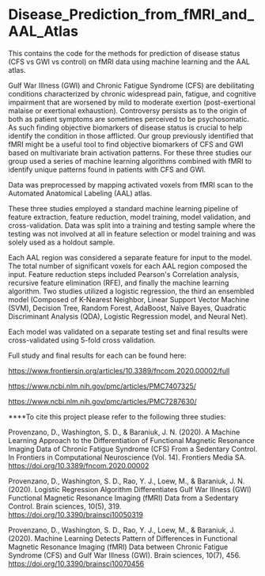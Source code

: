 # Disease_Prediction_from_fMRI_and_AAL_Atlas
This contains the code for the methods for prediction of disease status (CFS vs GWI vs control) on fMRI data using machine learning and the AAL atlas. 

Gulf War Illness (GWI) and Chronic Fatigue Syndrome (CFS) are debilitating conditions characterized by chronic widespread pain, fatigue, and cognitive impairment that are worsened by mild to moderate exertion (post-exertional malaise or exertional exhaustion). Controversy persists as to the origin of both as patient symptoms are sometimes perceived to be psychosomatic. As such finding objective biomarkers of disease status is crucial to help identify the condition in those afflicted. Our group previously identified that fMRI might be a useful tool to find objective biomarkers of CFS and GWI based on multivariate brain activation patterns. For these three studies our group used a series of machine learning algorithms combined with fMRI to identify unique patterns found in patients with CFS and GWI. 

Data was preprocessed by mapping activated voxels from fMRI scan to the Automated Anatomical Labeling (AAL) atlas. 

These three studies employed a standard machine learning pipeline of feature extraction, feature reduction, model training, model validation, and cross-validation. Data was split into a training and testing sample where the testing was not involved at all in feature selection or model training and was solely used as a holdout sample. 


Each AAL region was considered a separate feature for input to the model. The total number of significant voxels for each AAL region composed the input. Feature reduction steps included Pearson's Correlation analysis, recursive feature elimination (RFE), and finally the machine learning algorithm. Two studies utilized a logistic regression, the third an ensembled model (Composed of K-Nearest Neighbor, Linear Support Vector Machine (SVM), Decision Tree, Random Forest, AdaBoost, Naïve Bayes, Quadratic Discriminant Analysis (QDA), Logistic Regression model, and Neural Net).

Each model was validated on a separate testing set and final results were cross-validated using 5-fold cross validation. 

Full study and final results for each can be found here: 


https://www.frontiersin.org/articles/10.3389/fncom.2020.00002/full

https://www.ncbi.nlm.nih.gov/pmc/articles/PMC7407325/

https://www.ncbi.nlm.nih.gov/pmc/articles/PMC7287630/

****To cite this project please refer to the following three studies:

Provenzano, D., Washington, S. D., & Baraniuk, J. N. (2020). A Machine Learning Approach to the Differentiation of Functional Magnetic Resonance Imaging Data of Chronic Fatigue Syndrome (CFS) From a Sedentary Control. In Frontiers in Computational Neuroscience (Vol. 14). Frontiers Media SA. https://doi.org/10.3389/fncom.2020.00002 

Provenzano, D., Washington, S. D., Rao, Y. J., Loew, M., & Baraniuk, J. N. (2020). Logistic Regression Algorithm Differentiates Gulf War Illness (GWI) Functional Magnetic Resonance Imaging (fMRI) Data from a Sedentary Control. Brain sciences, 10(5), 319. https://doi.org/10.3390/brainsci10050319

Provenzano, D., Washington, S. D., Rao, Y. J., Loew, M., & Baraniuk, J. (2020). Machine Learning Detects Pattern of Differences in Functional Magnetic Resonance Imaging (fMRI) Data between Chronic Fatigue Syndrome (CFS) and Gulf War Illness (GWI). Brain sciences, 10(7), 456. https://doi.org/10.3390/brainsci10070456

